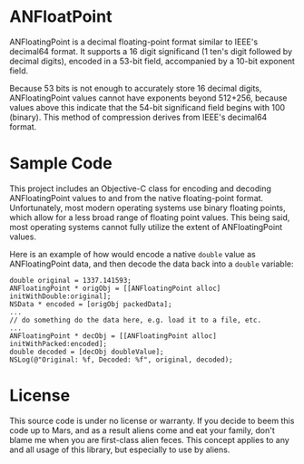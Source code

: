 ANFloatPoint
============

ANFloatingPoint is a decimal floating-point format similar to IEEE's decimal64 format. It supports a 16 digit significand (1 ten's digit followed by decimal digits), encoded in a 53-bit field, accompanied by a 10-bit exponent field.

Because 53 bits is not enough to accurately store 16 decimal digits, ANFloatingPoint values cannot have exponents beyond 512+256, because values above this indicate that the 54-bit significand field begins with 100 (binary). This method of compression derives from IEEE's decimal64 format.

Sample Code
===========

This project includes an Objective-C class for encoding and decoding ANFloatingPoint values to and from the native floating-point format. Unfortunately, most modern operating systems use binary floating points, which allow for a less broad range of floating point values. This being said, most operating systems cannot fully utilize the extent of ANFloatingPoint values.

Here is an example of how would encode a native `double` value as ANFloatingPoint data, and then decode the data back into a `double` variable:

    double original = 1337.141593;
	ANFloatingPoint * origObj = [[ANFloatingPoint alloc] initWithDouble:original];
	NSData * encoded = [origObj packedData];
	...
	// do something do the data here, e.g. load it to a file, etc.
	...
	ANFloatingPoint * decObj = [[ANFloatingPoint alloc] initWithPacked:encoded];
	double decoded = [decObj doubleValue];
	NSLog(@"Original: %f, Decoded: %f", original, decoded);

License
=======

This source code is under no license or warranty. If you decide to beem this code up to Mars, and as a result aliens come and eat your family, don't blame me when you are first-class alien feces. This concept applies to any and all usage of this library, but especially to use by aliens.
